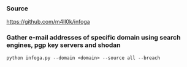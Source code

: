 ### Source
https://github.com/m4ll0k/infoga

### Gather e-mail addresses of specific domain using search engines, pgp key servers and shodan
```
python infoga.py --domain <domain> --source all --breach
```

